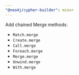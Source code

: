 ```yaml
---
"@neo4j/cypher-builder": minor
---
```


Add chained Merge methods:

-   `Match.merge`
-   `Create.merge`
-   `Call.merge`
-   `Foreach.merge`
-   `Merge.merge`
-   `Unwind.merge`
-   `With.merge`
